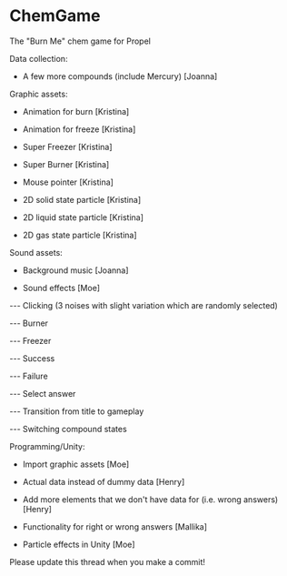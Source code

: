 ChemGame
========

The "Burn Me" chem game for Propel

Data collection:

- A few more compounds (include Mercury) [Joanna]

 

Graphic assets:

- Animation for burn [Kristina]

- Animation for freeze [Kristina]

- Super Freezer [Kristina]

- Super Burner [Kristina]

- Mouse pointer [Kristina]

- 2D solid state particle [Kristina]

- 2D liquid state particle [Kristina]

- 2D gas state particle [Kristina] 

 

Sound assets:

- Background music [Joanna]

- Sound effects [Moe]

--- Clicking (3 noises with slight variation which are randomly selected)

--- Burner

--- Freezer

--- Success

--- Failure

--- Select answer

--- Transition from title to gameplay

--- Switching compound states

 

Programming/Unity:

- Import graphic assets [Moe]

- Actual data instead of dummy data [Henry]

- Add more elements that we don't have data for (i.e. wrong answers) [Henry]

- Functionality for right or wrong answers [Mallika]

- Particle effects in Unity [Moe]

 

Please update this thread when you make a commit!
